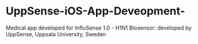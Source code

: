 # UppSense-iOS-App-Deveopment-
Medical app developed for InfluSense 1.0 - H1N1 Biosensor: developed by UppSense, Uppsala University, Sweden 
